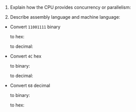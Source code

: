 <!-- Answers to the Short Answer Essay Questions go here -->

1. Explain how the CPU provides concurrency or parallelism:


2. Describe assembly language and machine language:


* Convert `11001111` binary

    to hex:

    to decimal:



* Convert `4C` hex

    to binary:

    to decimal:


* Convert `68` decimal

    to binary:

    to hex: